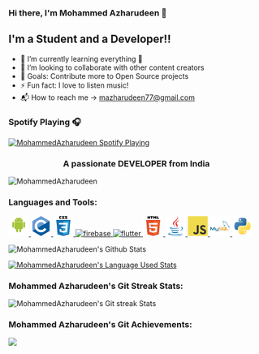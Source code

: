 ### Hi there, I'm Mohammed Azharudeen 👋

## I'm a Student and a Developer!!

- 🌱 I’m currently learning everything 🤣
- 👯 I’m looking to collaborate with other content creators
- 🥅 Goals: Contribute more to Open Source projects
- ⚡ Fun fact: I love to listen music!
- 📬 How to reach me -> mazharudeen77@gmail.com

### Spotify Playing 🎧

[<img src="https://now-playing-codestackr.vercel.app/api/spotify-playing" alt="MohammedAzharudeen Spotify Playing" width="350" />](https://open.spotify.com/user/swyqyimdc12jajde4vpwd2x1b)

<h3 align="center">A passionate DEVELOPER from India</h3>

<p align="left"> <img src="https://komarev.com/ghpvc/?username=MohammedAzharudeen&label=Profile%20views&color=0e75b6&style=flat" alt="MohammedAzharudeen" /> </p>


<h3 align="left">Languages and Tools:</h3>
<p align="left"> <a href="https://developer.android.com" target="_blank"> <img src="https://raw.githubusercontent.com/devicons/devicon/master/icons/android/android-original-wordmark.svg" alt="android" width="40" height="40"/> </a> <a href="https://www.cprogramming.com/" target="_blank"> <img src="https://raw.githubusercontent.com/devicons/devicon/master/icons/c/c-original.svg" alt="c" width="40" height="40"/> </a> <a href="https://www.w3schools.com/css/" target="_blank"> <img src="https://raw.githubusercontent.com/devicons/devicon/master/icons/css3/css3-original-wordmark.svg" alt="css3" width="40" height="40"/> </a> <a href="https://firebase.google.com/" target="_blank"> <img src="https://www.vectorlogo.zone/logos/firebase/firebase-icon.svg" alt="firebase" width="40" height="40"/> </a> <a href="https://flutter.dev" target="_blank"> <img src="https://www.vectorlogo.zone/logos/flutterio/flutterio-icon.svg" alt="flutter" width="40" height="40"/> </a> <a href="https://www.w3.org/html/" target="_blank"> <img src="https://raw.githubusercontent.com/devicons/devicon/master/icons/html5/html5-original-wordmark.svg" alt="html5" width="40" height="40"/> </a> <a href="https://www.java.com" target="_blank"> <img src="https://raw.githubusercontent.com/devicons/devicon/master/icons/java/java-original.svg" alt="java" width="40" height="40"/> </a> <a href="https://developer.mozilla.org/en-US/docs/Web/JavaScript" target="_blank"> <img src="https://raw.githubusercontent.com/devicons/devicon/master/icons/javascript/javascript-original.svg" alt="javascript" width="40" height="40"/> </a> <a href="https://www.mysql.com/" target="_blank"> <img src="https://raw.githubusercontent.com/devicons/devicon/master/icons/mysql/mysql-original-wordmark.svg" alt="mysql" width="40" height="40"/> </a> <a href="https://www.python.org" target="_blank"> <img src="https://raw.githubusercontent.com/devicons/devicon/master/icons/python/python-original.svg" alt="python" width="40" height="40"/> </a> </p>




<img align="left" alt="MohammedAzharudeen's Github Stats" src="https://github-readme-stats.vercel.app/api?username=MohammedAzharudeen&&show_icons=true&theme=vision-friendly-dark&icon_color=e10074&text_color=15d8be" />

<br/>

[![MohammedAzharudeen's Language Used Stats](https://github-readme-stats.vercel.app/api/top-langs/?username=MohammedAzharudeen&&show_icons=true&theme=vision-friendly-dark&icon_color=e10074&text_color=15d8be&layout=compact)](https://github.com/anuraghazra/github-readme-stats)


### Mohammed Azharudeen's Git Streak Stats: 


![MohammedAzharudeen's Git streak Stats](https://github-readme-streak-stats.herokuapp.com/?user=MohammedAzharudeen&background=000&border=fff&ring=ffb000&fire=15d8be&currStreakNum=lime&sideNums=ffb000&currStreakLabel=15d8be&sideLabels=15d8be&dates=e10078 "MohammedAzharudeen's Git streak Stats")



### Mohammed Azharudeen's Git Achievements:
<img width="800" src="https://github-profile-trophy.vercel.app/?username=MohammedAzharudeen&rank=SSS,SS,S,AAA,AA,A,B,C,UNKNOWN,SECRET&row=1&column=9&margin-w=15&margin-h=15&theme=onedark"/>
<!-- <img align="center" src="https://github-readme-streak-stats.herokuapp.com/?user=MohammedAzharudeen&background=000&border=fff&ring=ffb000&fire=15d8be&currStreakNum=lime&sideNums=ffb000&currStreakLabel=15d8be&sideLabels=15d8be&dates=e10077" /> -->



<!---
MohammedAzharudeen/MohammedAzharudeen is a ✨ special ✨ repository because its `README.md` (this file) appears on your GitHub profile.
You can click the Preview link to take a look at your changes.
--->
